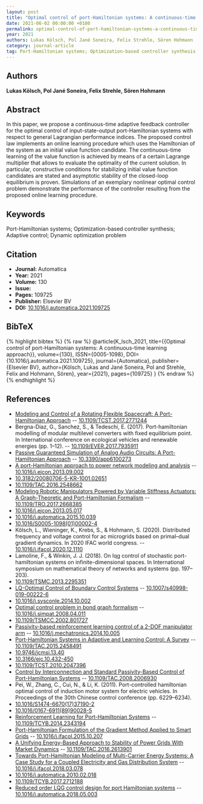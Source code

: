 ```yaml
---
layout: post
title: "Optimal control of port-Hamiltonian systems: A continuous-time learning approach"
date: 2021-06-02 00:00:00 +0100
permalink: optimal-control-of-port-hamiltonian-systems-a-continuous-time-learning-approach
year: 2021
authors: Lukas Kölsch, Pol Jané Soneira, Felix Strehle, Sören Hohmann
category: journal-article
tag: Port-Hamiltonian systems; Optimization-based controller synthesis; Adaptive control; Dynamic optimization problem
---
```

 
## Authors
**Lukas Kölsch, Pol Jané Soneira, Felix Strehle, Sören Hohmann**
 
## Abstract
In this paper, we propose a continuous-time adaptive feedback controller for the optimal control of input-state-output port-Hamiltonian systems with respect to general Lagrangian performance indices. The proposed control law implements an online learning procedure which uses the Hamiltonian of the system as an initial value function candidate. The continuous-time learning of the value function is achieved by means of a certain Lagrange multiplier that allows to evaluate the optimality of the current solution. In particular, constructive conditions for stabilizing initial value function candidates are stated and asymptotic stability of the closed-loop equilibrium is proven. Simulations of an exemplary nonlinear optimal control problem demonstrate the performance of the controller resulting from the proposed online learning procedure.
 
## Keywords
Port-Hamiltonian systems; Optimization-based controller synthesis; Adaptive control; Dynamic optimization problem
 
## Citation
- **Journal:** Automatica
- **Year:** 2021
- **Volume:** 130
- **Issue:** 
- **Pages:** 109725
- **Publisher:** Elsevier BV
- **DOI:** [10.1016/j.automatica.2021.109725](https://doi.org/10.1016/j.automatica.2021.109725)
 
## BibTeX
{% highlight bibtex %}
{% raw %}
@article{K_lsch_2021,
  title={{Optimal control of port-Hamiltonian systems: A continuous-time learning approach}},
  volume={130},
  ISSN={0005-1098},
  DOI={10.1016/j.automatica.2021.109725},
  journal={Automatica},
  publisher={Elsevier BV},
  author={Kölsch, Lukas and Jané Soneira, Pol and Strehle, Felix and Hohmann, Sören},
  year={2021},
  pages={109725}
}
{% endraw %}
{% endhighlight %}
 
## References
- [Modeling and Control of a Rotating Flexible Spacecraft: A Port-Hamiltonian Approach](modeling-and-control-of-a-rotating-flexible-spacecraft-a-port-hamiltonian-approach) -- [10.1109/TCST.2017.2771244](https://doi.org/10.1109/TCST.2017.2771244)
- Bergna-Diaz, G., Sanchez, S., & Tedeschi, E. (2017). Port-hamiltonian modelling of modular multilevel converters with fixed equilibrium point. In International conference on ecological vehicles and renewable energies (pp. 1–12). -- [10.1109/EVER.2017.7935911](https://doi.org/10.1109/EVER.2017.7935911)
- [Passive Guaranteed Simulation of Analog Audio Circuits: A Port-Hamiltonian Approach](passive-guaranteed-simulation-of-analog-audio-circuits-a-port-hamiltonian-approach) -- [10.3390/app6100273](https://doi.org/10.3390/app6100273)
- [A port-Hamiltonian approach to power network modeling and analysis](a-port-hamiltonian-approach-to-power-network-modeling-and-analysis) -- [10.1016/j.ejcon.2013.09.002](https://doi.org/10.1016/j.ejcon.2013.09.002)
- [10.3182/20080706-5-KR-1001.02651](https://doi.org/10.3182/20080706-5-KR-1001.02651)
- [10.1109/TAC.2016.2548662](https://doi.org/10.1109/TAC.2016.2548662)
- [Modeling Robotic Manipulators Powered by Variable Stiffness Actuators: A Graph-Theoretic and Port-Hamiltonian Formalism](modeling-robotic-manipulators-powered-by-variable-stiffness-actuators-a-graph-theoretic-and-port-hamiltonian-formalism) -- [10.1109/TRO.2017.2668385](https://doi.org/10.1109/TRO.2017.2668385)
- [10.1016/j.ejcon.2013.05.017](https://doi.org/10.1016/j.ejcon.2013.05.017)
- [10.1016/j.automatica.2015.10.039](https://doi.org/10.1016/j.automatica.2015.10.039)
- [10.1016/S0005-1098(01)00002-4](https://doi.org/10.1016/S0005-1098(01)00002-4)
- Kölsch, L., Wieninger, K., Krebs, S., & Hohmann, S. (2020). Distributed frequency and voltage control for ac microgrids based on primal–dual gradient dynamics. In 2020 IFAC world congress. -- [10.1016/j.ifacol.2020.12.1110](https://doi.org/10.1016/j.ifacol.2020.12.1110)
- Lamoline, F., & Winkin, J. J. (2018). On lqg control of stochastic port-hamiltonian systems on infinite-dimensional spaces. In International symposium on mathematical theory of networks and systems (pp. 197–203).
- [10.1109/TSMC.2013.2295351](https://doi.org/10.1109/TSMC.2013.2295351)
- [LQ-Optimal Control of Boundary Control Systems](lq-optimal-control-of-boundary-control-systems) -- [10.1007/s40998-019-00222-6](https://doi.org/10.1007/s40998-019-00222-6)
- [10.1016/j.sysconle.2014.10.002](https://doi.org/10.1016/j.sysconle.2014.10.002)
- [Optimal control problem in bond graph formalism](optimal-control-problem-in-bond-graph-formalism) -- [10.1016/j.simpat.2008.04.011](https://doi.org/10.1016/j.simpat.2008.04.011)
- [10.1109/TSMCC.2002.801727](https://doi.org/10.1109/TSMCC.2002.801727)
- [Passivity-based reinforcement learning control of a 2-DOF manipulator arm](passivity-based-reinforcement-learning-control-of-a-2-dof-manipulator-arm) -- [10.1016/j.mechatronics.2014.10.005](https://doi.org/10.1016/j.mechatronics.2014.10.005)
- [Port-Hamiltonian Systems in Adaptive and Learning Control: A Survey](port-hamiltonian-systems-in-adaptive-and-learning-control-a-survey) -- [10.1109/TAC.2015.2458491](https://doi.org/10.1109/TAC.2015.2458491)
- [10.9746/jcmsi.13.40](https://doi.org/10.9746/jcmsi.13.40)
- [10.3166/ejc.10.432-450](https://doi.org/10.3166/ejc.10.432-450)
- [10.1109/TCST.2010.2047396](https://doi.org/10.1109/TCST.2010.2047396)
- [Control by Interconnection and Standard Passivity-Based Control of Port-Hamiltonian Systems](control-by-interconnection-and-standard-passivity-based-control-of-port-hamiltonian-systems) -- [10.1109/TAC.2008.2006930](https://doi.org/10.1109/TAC.2008.2006930)
- Pei, W., Zhang, C., Cui, N., & Li, K. (2011). Port-controlled hamiltonian optimal control of induction motor system for electric vehicles. In Proceedings of the 30th Chinese control conference (pp. 6229–6234).
- [10.1016/S1474-6670(17)37190-2](https://doi.org/10.1016/S1474-6670(17)37190-2)
- [10.1016/0167-6911(89)90028-5](https://doi.org/10.1016/0167-6911(89)90028-5)
- [Reinforcement Learning for Port-Hamiltonian Systems](reinforcement-learning-for-port-hamiltonian-systems) -- [10.1109/TCYB.2014.2343194](https://doi.org/10.1109/TCYB.2014.2343194)
- [Port-Hamiltonian Formulation of the Gradient Method Applied to Smart Grids](port-hamiltonian-formulation-of-the-gradient-method-applied-to-smart-grids) -- [10.1016/j.ifacol.2015.10.207](https://doi.org/10.1016/j.ifacol.2015.10.207)
- [A Unifying Energy-Based Approach to Stability of Power Grids With Market Dynamics](a-unifying-energy-based-approach-to-stability-of-power-grids-with-market-dynamics) -- [10.1109/TAC.2016.2613901](https://doi.org/10.1109/TAC.2016.2613901)
- [Towards Port-Hamiltonian Modeling of Multi-Carrier Energy Systems: A Case Study for a Coupled Electricity and Gas Distribution System](towards-port-hamiltonian-modeling-of-multi-carrier-energy-systems-a-case-study-for-a-coupled-electricity-and-gas-distribution-system) -- [10.1016/j.ifacol.2018.03.078](https://doi.org/10.1016/j.ifacol.2018.03.078)
- [10.1016/j.automatica.2010.02.018](https://doi.org/10.1016/j.automatica.2010.02.018)
- [10.1109/TCYB.2017.2712188](https://doi.org/10.1109/TCYB.2017.2712188)
- [Reduced order LQG control design for port Hamiltonian systems](reduced-order-lqg-control-design-for-port-hamiltonian-systems) -- [10.1016/j.automatica.2018.05.003](https://doi.org/10.1016/j.automatica.2018.05.003)

